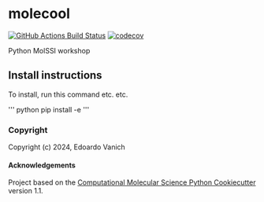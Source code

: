 molecool
==============================
[//]: # (Badges)
[![GitHub Actions Build Status](https://github.com/REPLACE_WITH_OWNER_ACCOUNT/molecool/workflows/CI/badge.svg)](https://github.com/REPLACE_WITH_OWNER_ACCOUNT/molecool/actions?query=workflow%3ACI)
[![codecov](https://codecov.io/gh/REPLACE_WITH_OWNER_ACCOUNT/molecool/branch/main/graph/badge.svg)](https://codecov.io/gh/REPLACE_WITH_OWNER_ACCOUNT/molecool/branch/main)


Python MolSSI workshop

## Install instructions

To install, run this command etc. etc.

''' python pip install -e '''

### Copyright

Copyright (c) 2024, Edoardo Vanich


#### Acknowledgements
 
Project based on the 
[Computational Molecular Science Python Cookiecutter](https://github.com/molssi/cookiecutter-cms) version 1.1.
